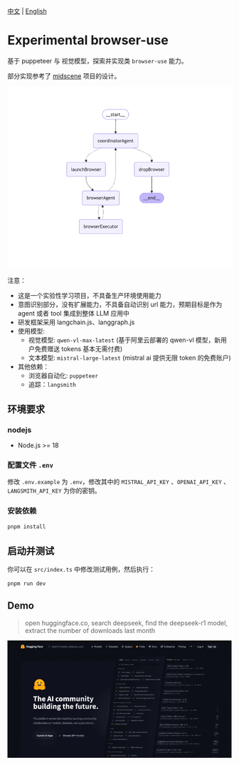 [中文](./README.ZH.md) | [English](./README.md)

# Experimental browser-use 

基于 puppeteer 与 视觉模型，探索并实现类 `browser-use` 能力。

部分实现参考了 [midscene](https://github.com/web-infra-dev/midscene) 项目的设计。

<div align="center">
  <img src="./browser-use-screen.png" width="600" >
</div>

注意：

- 这是一个实验性学习项目，不具备生产环境使用能力
- 意图识别部分，没有扩展能力，不具备自动识别 url 能力，预期目标是作为 agent 或者 tool 集成到整体 LLM 应用中
- 研发框架采用 langchain.js、langgraph.js
- 使用模型:
  - 视觉模型: `qwen-vl-max-latest` (基于阿里云部署的 qwen-vl 模型，新用户免费赠送 tokens 基本无需付费)
  - 文本模型: `mistral-large-latest` (mistral ai 提供无限 token 的免费账户)
- 其他依赖：
  - 浏览器自动化: `puppeteer`
  - 追踪：`langsmith`

## 环境要求

### nodejs

- Node.js >= 18

### 配置文件 `.env`

修改 `.env.example` 为 `.env`，修改其中的 `MISTRAL_API_KEY` 、`OPENAI_API_KEY` 、`LANGSMITH_API_KEY` 为你的密钥。

### 安装依赖

```bash
pnpm install
```

## 启动并测试

你可以在 `src/index.ts` 中修改测试用例，然后执行：

```bash
pnpm run dev
```

## Demo

> open huggingface.co, search deepseek, find the deepseek-r1 model, extract the number of downloads last month

![demo](./demo.gif)